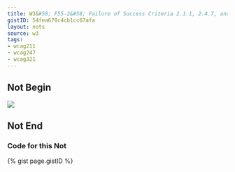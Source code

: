 ```yaml
---
title: W3&#58; F55-2&#58; Failure of Success Criteria 2.1.1, 2.4.7, and 3.2.1 due to using script to remove focus when focus is received
gistID: 54fea678c4cb1cc67afa
layout: nots
source: w3
tags:
- wcag211
- wcag247
- wcag321
---
```


<h2 aria-describedby="{{ page.gistID }}">Not Begin</h2>
<div class="rendered-not">
<a onFocus="this.blur()" href="Page.html"><img src="myImage.gif"></a> 
</div> <!-- rendered-not -->

<h2 aria-describedby="{{ page.gistID }}">Not End</h2>

<h3 aria-describedby="{{ page.gistID }}">Code for this Not</h3>
{% gist page.gistID %}